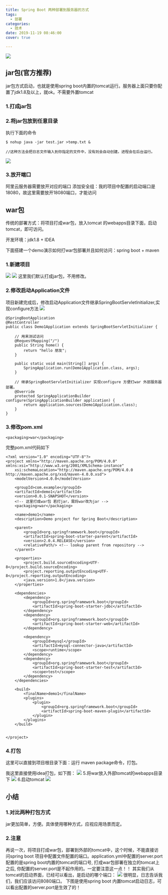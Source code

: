 ```yaml
---
title: Spring Boot 两种部署到服务器的方式
tags:
  - 部署
categories:
  - 技术
date: 2019-11-19 08:46:00
cover: true

---
```


![](http://q6pznk9ej.bkt.clouddn.com/img%20%2816%29.jpeg)
<!-- more -->

## jar包(官方推荐)

jar包方式启动，也就是使用spring boot内置的tomcat运行。服务器上面只要你配置了jdk1.8及以上，就ok。不需要外置tomcat 

### 1.打成jar包

### 2.将jar包放到任意目录
执行下面的命令
```
$ nohup java -jar test.jar >temp.txt &

//这种方法会把日志文件输入到你指定的文件中，没有则会自动创建。进程会在后台运行。
```
![](https://imgconvert.csdnimg.cn/aHR0cHM6Ly91cGxvYWQtaW1hZ2VzLmppYW5zaHUuaW8vdXBsb2FkX2ltYWdlcy8xMjU1MzI0OS04NTNjYTcxMDAzNWQ4ZTg3LnBuZw?x-oss-process=image/format,png )
### 3.放开端口
阿里云服务器需要放开对应的端口
添加安全组：我的项目中配置的启动端口是18080，故这里需要放开18080端口，才能访问 

## war包
传统的部署方式：将项目打成war包，放入tomcat 的webapps目录下面，启动tomcat，即可访问。

开发环境：jdk1.8 + IDEA

下面搭建一个demo演示如何打war包部署并且如何访问：spring boot + maven

### 1.新建项目
![](https://imgconvert.csdnimg.cn/aHR0cHM6Ly91cGxvYWQtaW1hZ2VzLmppYW5zaHUuaW8vdXBsb2FkX2ltYWdlcy8xMjU1MzI0OS1kNmUzY2EwZjYyOTkyOTkzLnBuZw?x-oss-process=image/format,png )
![](https://imgconvert.csdnimg.cn/aHR0cHM6Ly91cGxvYWQtaW1hZ2VzLmppYW5zaHUuaW8vdXBsb2FkX2ltYWdlcy8xMjU1MzI0OS00YjhiMWRkYTIyYjU0ZDUyLnBuZw?x-oss-process=image/format,png )
这里我们默认打成jar包，不用修改。

### 2.修改启动Application文件
项目新建完成后，修改启动Application文件继承SpringBootServletInitializer,实现configure方法 
![](https://imgconvert.csdnimg.cn/aHR0cHM6Ly91cGxvYWQtaW1hZ2VzLmppYW5zaHUuaW8vdXBsb2FkX2ltYWdlcy8xMjU1MzI0OS01NjA3MDQ3ZTI4ZTY3ZGI2LnBuZw?x-oss-process=image/format,png )
```
@SpringBootApplication
@RestController
public class Demo1Application extends SpringBootServletInitializer {

    // 用来测试访问
    @RequestMapping("/")
    public String home() {
        return "hello 朋友";
    }

    public static void main(String[] args) {
        SpringApplication.run(Demo1Application.class, args);
    }

    // 继承SpringBootServletInitializer 实现configure 方便打war 外部服务器部署。
    @Override
    protected SpringApplicationBuilder configure(SpringApplicationBuilder application) {
        return application.sources(Demo1Application.class);
    }
}

```
### 3.修改pom.xml
```
<packaging>war</packaging>
```
完整pom.xml代码如下
```
<?xml version="1.0" encoding="UTF-8"?>
<project xmlns="http://maven.apache.org/POM/4.0.0" xmlns:xsi="http://www.w3.org/2001/XMLSchema-instance"
    xsi:schemaLocation="http://maven.apache.org/POM/4.0.0 http://maven.apache.org/xsd/maven-4.0.0.xsd">
    <modelVersion>4.0.0</modelVersion>

    <groupId>com.example</groupId>
    <artifactId>demo1</artifactId>
    <version>0.0.1-SNAPSHOT</version>
    <!-- 这里打成war包 若打jar，需将war改为jar -->
    <packaging>war</packaging>

    <name>demo1</name>
    <description>Demo project for Spring Boot</description>

    <parent>
        <groupId>org.springframework.boot</groupId>
        <artifactId>spring-boot-starter-parent</artifactId>
        <version>2.0.4.RELEASE</version>
        <relativePath/> <!-- lookup parent from repository -->
    </parent>

    <properties>
        <project.build.sourceEncoding>UTF-8</project.build.sourceEncoding>
        <project.reporting.outputEncoding>UTF-8</project.reporting.outputEncoding>
        <java.version>1.8</java.version>
    </properties>

    <dependencies>
        <dependency>
            <groupId>org.springframework.boot</groupId>
            <artifactId>spring-boot-starter-jdbc</artifactId>
        </dependency>
        <dependency>
            <groupId>org.springframework.boot</groupId>
            <artifactId>spring-boot-starter-web</artifactId>
        </dependency>

        <dependency>
            <groupId>mysql</groupId>
            <artifactId>mysql-connector-java</artifactId>
            <scope>runtime</scope>
        </dependency>
        <dependency>
            <groupId>org.springframework.boot</groupId>
            <artifactId>spring-boot-starter-test</artifactId>
            <scope>test</scope>
        </dependency>
    </dependencies>

    <build>
        <finalName>demo1</finalName>
        <plugins>
            <plugin>
                <groupId>org.springframework.boot</groupId>
                <artifactId>spring-boot-maven-plugin</artifactId>
            </plugin>
        </plugins>
    </build>


</project>

```
### 4.打包

这里可以直接到项目根目录下面：运行 maven package命令，打包。

我这里直接使用idea打包，如下图： 
![](https://imgconvert.csdnimg.cn/aHR0cHM6Ly91cGxvYWQtaW1hZ2VzLmppYW5zaHUuaW8vdXBsb2FkX2ltYWdlcy8xMjU1MzI0OS1jMWIzMDgwMTdhMWE5YWViLnBuZw?x-oss-process=image/format,png)
5.将war放入外部tomcat的webapps目录下 
![](https://imgconvert.csdnimg.cn/aHR0cHM6Ly91cGxvYWQtaW1hZ2VzLmppYW5zaHUuaW8vdXBsb2FkX2ltYWdlcy8xMjU1MzI0OS0zMWZkZjIzZWYwODRjNmM2LnBuZw?x-oss-process=image/format,png)
6.启动tomcat 
![](https://imgconvert.csdnimg.cn/aHR0cHM6Ly91cGxvYWQtaW1hZ2VzLmppYW5zaHUuaW8vdXBsb2FkX2ltYWdlcy8xMjU1MzI0OS04Y2M1ZDFkMTZhNTljZDQ4LnBuZw?x-oss-process=image/format,png )
## 小结 

### 1.对比两种打包方式
jar更加简单，方便。具体使用哪种方式，应视应用场景而定。

### 2.注意
再说一次，将项目打成war包，部署到外部的tomcat中，这个时候，不能直接访问spring boot 项目中配置文件配置的端口。application.yml中配置的server.port配置的是spring boot内置的tomcat的端口号, 打成war包部署在独立的tomcat上之后, 你配置的server.port是不起作用的。一定要注意这一点！！
其实我们从tomcat的启动界面，已经可以看出，是启动的哪个端口： 
![](https://imgconvert.csdnimg.cn/aHR0cHM6Ly91cGxvYWQtaW1hZ2VzLmppYW5zaHUuaW8vdXBsb2FkX2ltYWdlcy8xMjU1MzI0OS0wNGQ3YzI2YmY0NTRiNDAzLnBuZw?x-oss-process=image/format,png )
很明显，日志告诉我们，我们应该访问8080端口。
下图是使用spring boot 内置tomcat启动日志，可以看出配置的server.port是生效了的！

